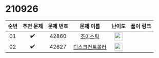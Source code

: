 # 210926

| 순번 |     추천 문제      | 문제 번호 |                          문제 이름                           |                            난이도                            | 풀이 링크 |
| :--: | :----------------: | :-------: | :----------------------------------------------------------: | :----------------------------------------------------------: | :-------: |
|  01  | :heavy_check_mark: |   42860   | <a href="https://programmers.co.kr/learn/courses/30/lessons/42860?language=python3">조이스틱</a> | <img height="25px" width="25px" src="https://static.solved.ac/tier_small/0.svg"/> |           |
|  02  | :heavy_check_mark: |   42627   | <a href="https://programmers.co.kr/learn/courses/30/lessons/42627?language=python3">디스크컨트롤러</a> | <img height="25px" width="25px" src="https://static.solved.ac/tier_small/0.svg"/> |           |

